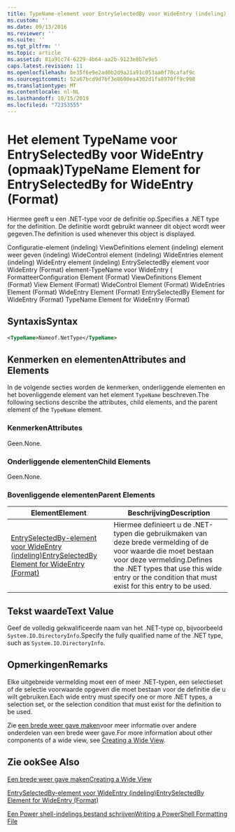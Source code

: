 ```yaml
---
title: TypeName-element voor EntrySelectedBy voor WideEntry (indeling) | Microsoft Docs
ms.custom: ''
ms.date: 09/13/2016
ms.reviewer: ''
ms.suite: ''
ms.tgt_pltfrm: ''
ms.topic: article
ms.assetid: 81a91c74-6229-4b64-aa2b-9123e8b7e9e5
caps.latest.revision: 11
ms.openlocfilehash: be35f6e9e2ad0b2d9a21a91c053aa0f70cafaf9c
ms.sourcegitcommit: 52a67bcd9d7bf3e8600ea4302d1fa8970ff9c998
ms.translationtype: MT
ms.contentlocale: nl-NL
ms.lasthandoff: 10/15/2019
ms.locfileid: "72353555"
---
```

# <a name="typename-element-for-entryselectedby-for-wideentry-format"></a><span data-ttu-id="b1262-102">Het element TypeName voor EntrySelectedBy voor WideEntry (opmaak)</span><span class="sxs-lookup"><span data-stu-id="b1262-102">TypeName Element for EntrySelectedBy for WideEntry (Format)</span></span>

<span data-ttu-id="b1262-103">Hiermee geeft u een .NET-type voor de definitie op.</span><span class="sxs-lookup"><span data-stu-id="b1262-103">Specifies a .NET type for the definition.</span></span> <span data-ttu-id="b1262-104">De definitie wordt gebruikt wanneer dit object wordt weer gegeven.</span><span class="sxs-lookup"><span data-stu-id="b1262-104">The definition is used whenever this object is displayed.</span></span>

<span data-ttu-id="b1262-105">Configuratie-element (indeling) ViewDefinitions element (indeling) element weer geven (indeling) WideControl element (indeling) WideEntries element (indeling) WideEntry element (indeling) EntrySelectedBy element voor WideEntry (Format) element-TypeName voor WideEntry ( Formatteer</span><span class="sxs-lookup"><span data-stu-id="b1262-105">Configuration Element (Format) ViewDefinitions Element (Format) View Element (Format) WideControl Element (Format) WideEntries Element (Format) WideEntry Element (Format) EntrySelectedBy Element for WideEntry (Format) TypeName Element for WideEntry (Format)</span></span>

## <a name="syntax"></a><span data-ttu-id="b1262-106">Syntaxis</span><span class="sxs-lookup"><span data-stu-id="b1262-106">Syntax</span></span>

```xml
<TypeName>Nameof.NetType</TypeName>
```

## <a name="attributes-and-elements"></a><span data-ttu-id="b1262-107">Kenmerken en elementen</span><span class="sxs-lookup"><span data-stu-id="b1262-107">Attributes and Elements</span></span>

<span data-ttu-id="b1262-108">In de volgende secties worden de kenmerken, onderliggende elementen en het bovenliggende element van het element `TypeName` beschreven.</span><span class="sxs-lookup"><span data-stu-id="b1262-108">The following sections describe the attributes, child elements, and the parent element of the `TypeName` element.</span></span>

### <a name="attributes"></a><span data-ttu-id="b1262-109">Kenmerken</span><span class="sxs-lookup"><span data-stu-id="b1262-109">Attributes</span></span>

<span data-ttu-id="b1262-110">Geen.</span><span class="sxs-lookup"><span data-stu-id="b1262-110">None.</span></span>

### <a name="child-elements"></a><span data-ttu-id="b1262-111">Onderliggende elementen</span><span class="sxs-lookup"><span data-stu-id="b1262-111">Child Elements</span></span>

<span data-ttu-id="b1262-112">Geen.</span><span class="sxs-lookup"><span data-stu-id="b1262-112">None.</span></span>

### <a name="parent-elements"></a><span data-ttu-id="b1262-113">Bovenliggende elementen</span><span class="sxs-lookup"><span data-stu-id="b1262-113">Parent Elements</span></span>

|<span data-ttu-id="b1262-114">Element</span><span class="sxs-lookup"><span data-stu-id="b1262-114">Element</span></span>|<span data-ttu-id="b1262-115">Beschrijving</span><span class="sxs-lookup"><span data-stu-id="b1262-115">Description</span></span>|
|-------------|-----------------|
|[<span data-ttu-id="b1262-116">EntrySelectedBy-element voor WideEntry (indeling)</span><span class="sxs-lookup"><span data-stu-id="b1262-116">EntrySelectedBy Element for WideEntry (Format)</span></span>](./entryselectedby-element-for-wideentry-format.md)|<span data-ttu-id="b1262-117">Hiermee definieert u de .NET-typen die gebruikmaken van deze brede vermelding of de voor waarde die moet bestaan voor deze vermelding.</span><span class="sxs-lookup"><span data-stu-id="b1262-117">Defines the .NET types that use this wide entry or the condition that must exist for this entry to be used.</span></span>|

## <a name="text-value"></a><span data-ttu-id="b1262-118">Tekst waarde</span><span class="sxs-lookup"><span data-stu-id="b1262-118">Text Value</span></span>

<span data-ttu-id="b1262-119">Geef de volledig gekwalificeerde naam van het .NET-type op, bijvoorbeeld `System.IO.DirectoryInfo`.</span><span class="sxs-lookup"><span data-stu-id="b1262-119">Specify the fully qualified name of the .NET type, such as `System.IO.DirectoryInfo`.</span></span>

## <a name="remarks"></a><span data-ttu-id="b1262-120">Opmerkingen</span><span class="sxs-lookup"><span data-stu-id="b1262-120">Remarks</span></span>

<span data-ttu-id="b1262-121">Elke uitgebreide vermelding moet een of meer .NET-typen, een selectieset of de selectie voorwaarde opgeven die moet bestaan voor de definitie die u wilt gebruiken.</span><span class="sxs-lookup"><span data-stu-id="b1262-121">Each wide entry must specify one or more .NET types, a selection set, or the selection condition that must exist for the definition to be used.</span></span>

<span data-ttu-id="b1262-122">Zie [een brede weer gave maken](./creating-a-wide-view.md)voor meer informatie over andere onderdelen van een brede weer gave.</span><span class="sxs-lookup"><span data-stu-id="b1262-122">For more information about other components of a wide view, see [Creating a Wide View](./creating-a-wide-view.md).</span></span>

## <a name="see-also"></a><span data-ttu-id="b1262-123">Zie ook</span><span class="sxs-lookup"><span data-stu-id="b1262-123">See Also</span></span>

[<span data-ttu-id="b1262-124">Een brede weer gave maken</span><span class="sxs-lookup"><span data-stu-id="b1262-124">Creating a Wide View</span></span>](./creating-a-wide-view.md)

[<span data-ttu-id="b1262-125">EntrySelectedBy-element voor WideEntry (indeling)</span><span class="sxs-lookup"><span data-stu-id="b1262-125">EntrySelectedBy Element for WideEntry (Format)</span></span>](./entryselectedby-element-for-wideentry-format.md)

[<span data-ttu-id="b1262-126">Een Power shell-indelings bestand schrijven</span><span class="sxs-lookup"><span data-stu-id="b1262-126">Writing a PowerShell Formatting File</span></span>](./writing-a-powershell-formatting-file.md)
